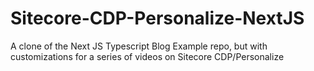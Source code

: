 # Sitecore-CDP-Personalize-NextJS
A clone of the Next JS Typescript Blog Example repo, but with customizations for a series of videos on Sitecore CDP/Personalize

